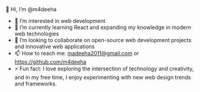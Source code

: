 👋 Hi, I’m @m4deeha
- 👀 I’m interested in web development
- 🌱 I’m currently learning React and expanding my knowledge in modern web technologies
- 💞️ I’m looking to collaborate on open-source web development projects and innovative web applications
- 📫 How to reach me: madeeha2011@gmail.com or https://github.com/m4deeha
- ⚡ Fun fact: I love exploring the intersection of technology and creativity, and in my free time, I enjoy experimenting with new web design trends and frameworks.


